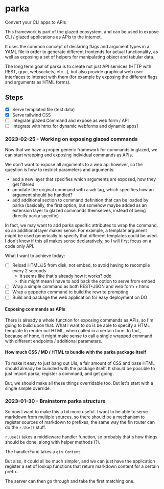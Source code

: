 # parka

Convert your CLI apps to APIs

This framework is part of the glazed ecosystem, and can be used to expose CLI / glazed applications
as APIs to the internet.

It uses the common concept of declaring flags and argument types
in a YAML file in order to generate different frontends for actual functionality,
as well as exposing a set of helpers for manipulating object and tabular data.

The long term goal of parka is to create not just API services (HTTP with REST, grpc, websockets, etc...),
but also provide graphical web user interfaces to interact with them (for example
by exposing the different flags and arguments as HTML forms).


## Steps

- [x] Serve templated file (test data)
- [x] Serve tailwind CSS
- [ ] Integrate glazed.Command and expose as web form / API
- [ ] Integrate with htmx for dynamic webforms and dynamic apps]

### 2023-02-25 - Working on exposing glazed commands

Now that we have a proper generic framework for commands in glazed,
we can start wrapping and exposing individual commands as APIs.

We don't want to expose all arguments to a web api however, so the question is how to 
restrict parameters and arguments:

- add a new layer that specifies which arguments are exposed, how they get filtered
- annotate the original command with a `web` tag, which specifies how an argument should be handled?
- add additional section to command definition that can be loaded by parka (basically, the first option, but somehow
  maybe added as an extension layer to glazed commands themselves, instead of being directly parka specific)

In fact, we may want to add parka specific attributes to wrap the command,
so an additional layer makes sense. For example, a template argument might be used generically
to specify that different templates could be used. I don't know if this all makes sense declaratively,
so I will first focus on a code only API.

What I want to achieve today:

- [ ] Reload HTML/JS from disk, not embed, to avoid having to recompile every 2 seconds
  - it seems like that's already how it works? odd
  - this might mean I have to add back the option to serve from embed
- [ ] Wrap a simple command as both REST+JSON and web form + htmx
- [ ] Wrap a geppetto command to build the rewrite prompting
- [ ] Build and package the web application for easy deployment on DO

#### Exposing commands as APIs

There is already a whole function for exposing commands as APIs, so I'm going to build upon that.
What I want to do is be able to specify a HTML template to render out HTML, when called in a certain 
form. In fact, because of htmx, it might make sense to call a single wrapped command
with different endpoints / additional parameters.

#### How much CSS / MD / HTML to bundle with the parka package itself

To make it easy to just bang out UIs, a fair amount of CSS and base HTML should already
be bundled with the package itself. It should be possible to just import parka, register
a command, and get going.

But, we should make all these things overridable too. But let's start with a single simple override.

### 2023-01-30 - Brainstorm parka structure

So now I want to make this a bit more useful.
I want to be able to serve markdown from multiple sources, so there should be
a mechanism to register sources of markdown to prefixes, the same way the fin router can do the
`r.Use()` stuff.

`r.Use()` takes a middleware handler function, so probably that's how things should be done,
along with helper methods (?).

The handlerFunc takes a `gin.Context`.

But also, it could all be much simpler, and we can just have the application register
a set of lookup functions that return markdown content for a certain prefix.

The server can then go through and take the first matching one.